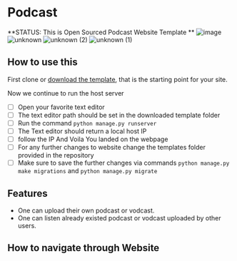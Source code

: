 # Podcast

**STATUS: This is Open Sourced Podcast Website Template **
![image](https://user-images.githubusercontent.com/76595496/123920376-80e01d80-d9a3-11eb-90cf-dff6caef6828.png)
![unknown](https://user-images.githubusercontent.com/79148315/123927675-b5a3a300-d9aa-11eb-9f7b-89b5003111a2.png)
![unknown (2)](https://user-images.githubusercontent.com/79148315/123927915-f4d1f400-d9aa-11eb-8286-2793a56d8e6e.png)
![unknown (1)](https://user-images.githubusercontent.com/79148315/123927841-dec43380-d9aa-11eb-8005-88c0021b4b25.png)








## How to use this

First clone or [download the template](git@github.com:harshp77/Internship-Website-.git), that is the starting point for your site.

Now we continue to run the host server

 - [ ] Open your favorite text editor 
 - [ ] The text editor path should be set in the downloaded template folder
 - [ ] Run the command ``` python manage.py runserver ```
 - [ ] The Text editor should return a local host IP
 - [ ] follow the IP And Voila You landed on the webpage
 - [ ] For any further changes to website change the templates folder provided in the repository
 - [ ] Make sure to save the further changes via commands ``` python manage.py make migrations ``` and ``` python manage.py migrate ```
  
## Features
- One can upload their own podcast or vodcast.
- One can listen already existed podcast or vodcast uploaded by other users.

## How to navigate through Website
